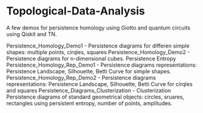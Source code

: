 # Topological-Data-Analysis
A few demos for persistence homology using Giotto and quantum circuits using Qiskit and TN.

Persistence_Homology_Demo1 - Persistence diagrams for differen simple shapes: multiple points, cirqles, squares
Persistence_Homology_Demo2 - Persistence diagrams for n-dimensional cubes. Persistence Entropy
Persistence_Homology_Rep_Demo1 - Persistence diagrams representations: Persistence Landscape, Silhouette, Betti Curve for simple shapes.
Persistence_Homology_Rep_Demo2 - Persistence diagrams representations: Persistence Landscape, Silhouette, Betti Curve for cirqles and squares
Persistence_Diagrams_Clusterization - Clusterization Persistence diagrams of standard geometrical objects: circles, sruares, rectangles using persistent entropy, number of points, amplitudes.
